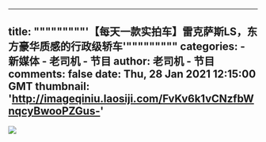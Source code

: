 
---
title: """""""""'【每天一款实拍车】雷克萨斯LS，东方豪华质感的行政级轿车'"""""""""
categories: 
    - 新媒体
    - 老司机 - 节目
author: 老司机 - 节目
comments: false
date: Thu, 28 Jan 2021 12:15:00 GMT
thumbnail: 'http://imageqiniu.laosiji.com/FvKv6k1vCNzfbWnqcyBwooPZGus-'
---

<div>   
<img src="http://imageqiniu.laosiji.com/FvKv6k1vCNzfbWnqcyBwooPZGus-" referrerpolicy="no-referrer">  
</div>
            